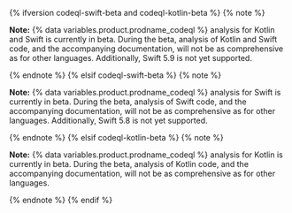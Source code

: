 {% ifversion codeql-swift-beta and codeql-kotlin-beta %}
   {% note %}

   **Note:** {% data variables.product.prodname_codeql %} analysis for Kotlin and Swift is currently in beta. During the beta, analysis of Kotlin and Swift code, and the accompanying documentation, will not be as comprehensive as for other languages. Additionally, Swift 5.9 is not yet supported.

   {% endnote %}
{% elsif codeql-swift-beta %}
   {% note %}

   **Note:** {% data variables.product.prodname_codeql %} analysis for Swift is currently in beta. During the beta, analysis of Swift code, and the accompanying documentation, will not be as comprehensive as for other languages. Additionally, Swift 5.8 is not yet supported.

   {% endnote %}
{% elsif codeql-kotlin-beta %}
   {% note %}

   **Note:** {% data variables.product.prodname_codeql %} analysis for Kotlin is currently in beta. During the beta, analysis of Kotlin code, and the accompanying documentation, will not be as comprehensive as for other languages.

   {% endnote %}
{% endif %}
